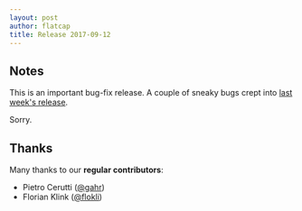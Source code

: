 ```yaml
---
layout: post
author: flatcap
title: Release 2017-09-12
---
```


## Notes

This is an important bug-fix release. A couple of sneaky bugs crept into
[last week's release](https://github.com/neomutt/neomutt/releases/tag/neomutt-20170907).

Sorry.

## Thanks

Many thanks to our **regular contributors**:

- Pietro Cerutti ([@gahr](https://github.com/gahr))
- Florian Klink ([@flokli](https://github.com/flokli))

